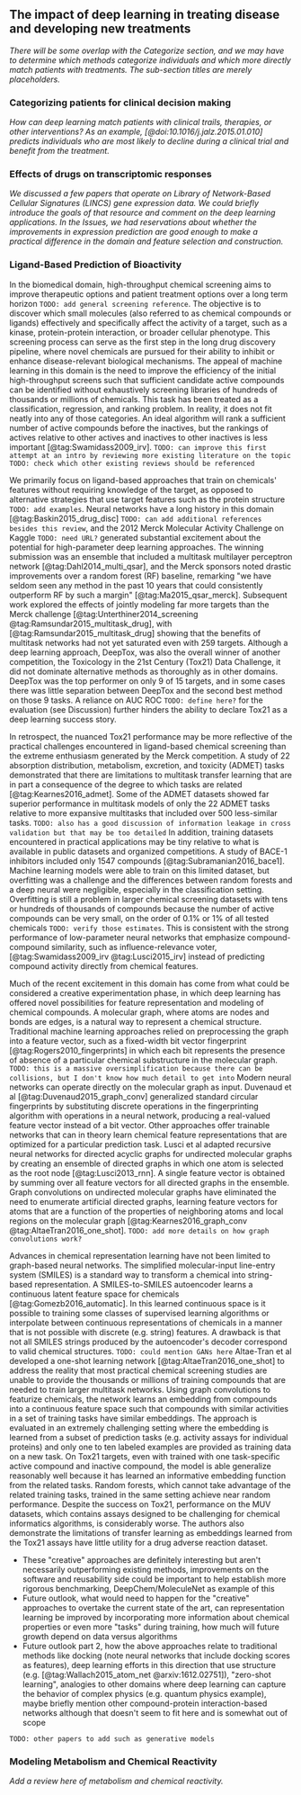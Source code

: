 ## The impact of deep learning in treating disease and developing new treatments

*There will be some overlap with the Categorize section, and we may have to
determine which methods categorize individuals and which more directly match
patients with treatments.  The sub-section titles are merely placeholders.*

### Categorizing patients for clinical decision making

*How can deep learning match patients with clinical trails, therapies, or
other interventions?  As an example, [@doi:10.1016/j.jalz.2015.01.010]
predicts individuals who are most likely to decline during a clinical trial
and benefit from the treatment.*

### Effects of drugs on transcriptomic responses

*We discussed a few papers that operate on Library of Network-Based Cellular
Signatures (LINCS) gene expression data.  We could briefly introduce the
goals of that resource and comment on the deep learning applications.  In the
Issues, we had reservations about whether the improvements in expression
prediction are good enough to make a practical difference in the domain and
feature selection and construction.*

### Ligand-Based Prediction of Bioactivity

In the biomedical domain, high-throughput chemical screening aims to improve
therapeutic options and patient treatment options over a long term horizon
`TODO: add general screening reference`.  The objective is to discover which
small molecules (also referred to as chemical compounds or ligands) effectively
and specifically affect the activity of a target, such as a kinase,
protein-protein interaction, or broader cellular phenotype.  This screening
process can serve as the first step in the long drug discovery pipeline,
where novel chemicals are pursued for their ability to inhibit or enhance
disease-relevant biological mechanisms.  The appeal of machine learning in this
domain is the need to improve the efficiency of the initial high-throughput
screens such that sufficient candidate active compounds can be identified
without exhaustively screening libraries of hundreds of thousands or millions
of chemicals.  This task has been treated as a classification, regression, and
ranking problem.  In reality, it does not fit neatly into any of those
categories.  An ideal algorithm will rank a sufficient number of active
compounds before the inactives, but the rankings of actives relative to other
actives and inactives to other inactives is less important
[@tag:Swamidass2009_irv]. `TODO: can improve this first attempt at an intro by
reviewing more existing literature on the topic` `TODO: check which other
existing reviews should be referenced`

We primarily focus on ligand-based approaches that train on chemicals' features
without requiring knowledge of the target, as opposed to alternative strategies
that use target features such as the protein structure `TODO: add examples`.
Neural networks have a long history in this domain [@tag:Baskin2015_drug_disc]
`TODO: can add additional references besides this review`, and the 2012 Merck
Molecular Activity Challenge on Kaggle `TODO: need URL?` generated substantial
excitement about the potential for high-parameter deep learning approaches.  The
winning submission was an ensemble that included a multitask multilayer
perceptron network [@tag:Dahl2014_multi_qsar], and the Merck sponsors noted
drastic improvements over a random forest (RF) baseline, remarking "we have
seldom seen any method in the past 10 years that could consistently outperform
RF by such a margin" [@tag:Ma2015_qsar_merck].  Subsequent work explored the
effects of jointly modeling far more targets than the Merck challenge
[@tag:Unterthiner2014_screening @tag:Ramsundar2015_multitask_drug], with
[@tag:Ramsundar2015_multitask_drug] showing that the benefits of multitask
networks had not yet saturated even with 259 targets.  Although a deep learning
approach, DeepTox, was also the overall winner of another competition, the
Toxicology in the 21st Century (Tox21) Data Challenge, it did not dominate
alternative methods as thoroughly as in other domains.  DeepTox was the top
performer on only 9 of 15 targets, and in some cases there was little separation
between DeepTox and the second best method on those 9 tasks.  A reliance on AUC
ROC `TODO: define here?` for the evaluation (see Discussion) further hinders the
ability to declare Tox21 as a deep learning success story.

In retrospect, the nuanced Tox21 performance may be more reflective of the
practical challenges encountered in ligand-based chemical screening than the
extreme enthusiasm generated by the Merck competition.  A study of 22 absorption
distribution, metabolism, excretion, and toxicity (ADMET) tasks demonstrated
that there are limitations to multitask transfer learning that are in part
a consequence of the degree to which tasks are related [@tag:Kearnes2016_admet].
Some of the ADMET datasets showed far superior performance in multitask models
of only the 22 ADMET tasks relative to more expansive multitasks that included
over 500 less-similar tasks.  `TODO: also has a good discussion of information
leakage in cross validation but that may be too detailed` In addition, training
datasets encountered in practical applications may be tiny relative to what is
available in public datasets and organized competitions.  A study of BACE-1
inhibitors included only 1547 compounds [@tag:Subramanian2016_bace1].  Machine
learning models were able to train on this limited dataset, but overfitting was
a challenge and the differences between random forests and a deep neural were
negligible, especially in the classification setting.  Overfitting is still a
problem in larger chemical screening datasets with tens or hundreds of thousands
of compounds because the number of active compounds can be very small, on the
order of 0.1% or 1% of all tested chemicals `TODO: verify those estimates`.
This is consistent with the strong performance of low-parameter neural networks
that emphasize compound-compound similarity, such as influence-relevance voter,
[@tag:Swamidass2009_irv  @tag:Lusci2015_irv] instead of predicting compound
activity directly from chemical features.

Much of the recent excitement in this domain has come from what could be
considered a creative experimentation phase, in which deep learning has
offered novel possibilities for feature representation and modeling of
chemical compounds.  A molecular graph, where atoms are nodes and bonds are
edges, is a natural way to represent a chemical structure.  Traditional
machine learning approaches relied on preprocessing the graph into a feature
vector, such as a fixed-width bit vector fingerprint
[@tag:Rogers2010_fingerprints] in which each bit represents the presence of
absence of a particular chemical substructure in the molecular graph. `TODO:
this is a massive oversimplification because there can be collisions, but I
don't know how much detail to get into` Modern neural networks can operate
directly on the molecular graph as input.  Duvenaud et al
[@tag:Duvenaud2015_graph_conv] generalized standard circular fingerprints
by substituting discrete operations in the fingerprinting algorithm with
operations in a neural network, producing a real-valued feature vector instead
of a bit vector.  Other approaches offer trainable networks that can in theory
learn chemical feature representations that are optimized for a particular
prediction task.   Lusci et al adapted recursive neural networks for directed
acyclic graphs for undirected molecular graphs by creating an ensemble of
directed graphs in which one atom is selected as the root node
[@tag:Lusci2013_rnn].  A single feature vector is obtained by summing over all
feature vectors for all directed graphs in the ensemble.  Graph convolutions
on undirected molecular graphs have eliminated the need to enumerate artificial
directed graphs, learning feature vectors for atoms that are a function of the
properties of neighboring atoms and local regions on the molecular graph [@tag:Kearnes2016_graph_conv @tag:AltaeTran2016_one_shot].
`TODO: add more details on how graph convolutions work?`

Advances in chemical representation learning have not been limited to
graph-based neural networks.  The simplified molecular-input line-entry system
(SMILES) is a standard way to transform a chemical into string-based
representation.  A SMILES-to-SMILES autoencoder learns a continuous latent
feature space for chemicals [@tag:Gomezb2016_automatic].  In this learned
continuous space is it possible to training some classes of supervised learning
algorithms or interpolate between continuous representations of chemicals in a
manner that is not possible with discrete (e.g. string) features.  A drawback
is that not all SMILES strings produced by the autoencoder's decoder
correspond to valid chemical structures. `TODO: could mention GANs here`
Altae-Tran et al developed a one-shot learning network
[@tag:AltaeTran2016_one_shot] to address the reality that most practical
chemical screening studies are unable to provide the thousands or millions of
training compounds that are needed to train larger multitask networks.  Using
graph convolutions to featurize chemicals, the network learns an embedding
from compounds into a continuous feature space such that compounds with similar
activities in a set of training tasks have similar embeddings.  The approach is
evaluated in an extremely challenging setting where the embedding is learned
from a subset of prediction tasks (e.g. activity assays for individual proteins)
and only one to ten labeled examples are provided as training data on a new
task.  On Tox21 targets, even with trained with one task-specific active
compound and inactive compound, the model is able generalize reasonably well
because it has learned an informative embedding function from the related tasks.
Random forests, which cannot take advantage of the related training tasks,
trained in the same setting achieve near random performance.  Despite the
success on Tox21, performance on the MUV datasets, which contains assays
designed to be challenging for chemical informatics algorithms, is considerably
worse.  The authors also demonstrate the limitations of transfer learning as
embeddings learned from the Tox21 assays have little utility for a drug
adverse reaction dataset.

- These "creative" approaches are definitely interesting but aren't necessarily
outperforming existing methods, improvements on the software and
reusability side could be important to help establish more rigorous
benchmarking, DeepChem/MoleculeNet as example of this
- Future outlook, what would need to happen for the "creative" approaches
to overtake the current state of the art, can representation learning be
improved by incorporating more information about chemical properties or
even more "tasks" during training, how much will future growth depend on
data versus algorithms
- Future outlook part 2, how the above approaches relate to traditional
methods like docking (note neural networks that include docking scores as
features), deep learning efforts in this direction that use structure (e.g.
[@tag:Wallach2015_atom_net @arxiv:1612.02751]), "zero-shot learning",
analogies to other domains where deep learning can capture the behavior
of complex physics (e.g. quantum physics example), maybe briefly mention
other compound-protein interaction-based networks although that doesn't seem
to fit here and is somewhat out of scope

`TODO: other papers to add such as generative models`

### Modeling Metabolism and Chemical Reactivity

*Add a review here of metabolism and chemical reactivity.*
